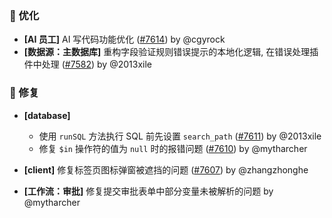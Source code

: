 ### 🚀 优化

- **[AI 员工]** AI 写代码功能优化 ([#7614](https://github.com/nocobase/nocobase/pull/7614)) by @cgyrock
- **[数据源：主数据库]** 重构字段验证规则错误提示的本地化逻辑, 在错误处理插件中处理 ([#7582](https://github.com/nocobase/nocobase/pull/7582)) by @2013xile

### 🐛 修复

- **[database]**

  - 使用 `runSQL` 方法执行 SQL 前先设置 `search_path` ([#7611](https://github.com/nocobase/nocobase/pull/7611)) by @2013xile
  - 修复 `$in` 操作符的值为 `null` 时的报错问题 ([#7610](https://github.com/nocobase/nocobase/pull/7610)) by @mytharcher
- **[client]** 修复标签页图标弹窗被遮挡的问题 ([#7607](https://github.com/nocobase/nocobase/pull/7607)) by @zhangzhonghe
- **[工作流：审批]** 修复提交审批表单中部分变量未被解析的问题 by @mytharcher
